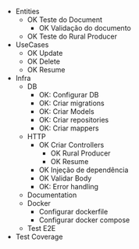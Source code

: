 - Entities
  - OK Teste do Document
    - OK Validação do documento
  - OK Teste do Rural Producer
- UseCases
  - OK Update
  - OK Delete
  - OK Resume
- Infra
  - DB
    - OK: Configurar DB
    - OK: Criar migrations
    - OK: Criar Models
    - OK: Criar repositories
    - OK: Criar mappers
  - HTTP
    - OK Criar Controllers
      - OK Rural Producer
      - OK Resume
    - OK Injeção de dependência
    - OK Validar Body
    - OK: Error handling
  - Documentation
  - Docker
    - Configurar dockerfile
    - Configurar docker compose
  - Test E2E
- Test Coverage
  
  
  